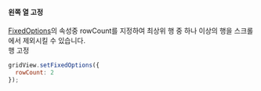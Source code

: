 #### 왼쪽 열 고정
[FixedOptions](http://help.realgrid.com/api/types/FixedOptions/)의 속성중 rowCount를 지정하여 최상위 행 중 하나 이상의 행을 스크롤에서 제외시킬 수 있습니다.  
<a class="btn primary small round lowercase" id="btnSetRowCount">행 고정</a>

```js
gridView.setFixedOptions({
  rowCount: 2
});
```

<script>

  $('#btnSetRowCount').click(function() {
    gridView.setFixedOptions({
      rowCount: 2
    });
  });

</script>
